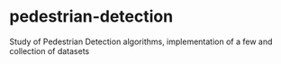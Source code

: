 # pedestrian-detection
Study of Pedestrian Detection algorithms, implementation of a few and collection of datasets

